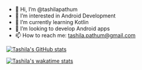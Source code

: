 - 👋 Hi, I’m @tashilapathum
- 👀 I’m interested in Android Development
- 🌱 I’m currently learning Kotlin
- 💞️ I’m looking to develop Android apps
- 📫 How to reach me: tashila.pathum@gmail.com

[![Tashila's GitHub stats](https://github-readme-stats.vercel.app/api?username=tashilapathum&count_private=true&show_icons=true&theme=transparent)](https://github.com/anuraghazra/github-readme-stats)

[![Tashila's wakatime stats](https://github-readme-stats.vercel.app/api/wakatime?username=tashilapathum&count_private=true&show_icons=true&theme=transparent)](https://github.com/anuraghazra/github-readme-stats)
